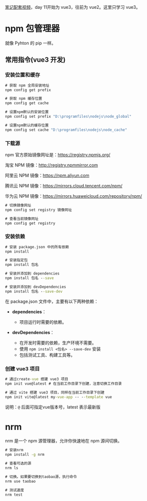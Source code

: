 [笔记配套视频](https://www.bilibili.com/video/BV1HV4y1a7n4/?p=3&share_source=copy_web&vd_source=5d1a88af6b151c4524e2e0393d9d7b02)，day 11开始为 vue3，往前为 vue2。这里只学习 vue3。

# npm 包管理器

就像 Pyhton 的 pip 一样。

## 常用指令(vue3 开发)

### 安装位置和缓存

```cmd
# 获取 npm 全局安装地址
npm config get prefix

# 获取 npm 缓存位置
npm config get cache

# 设置npm默认的安装位置
npm config set prefix "D:\programfiles\nodejs\node_global"

# 设置npm默认的缓存位置
npm config set cache "D:\programfiles\nodejs\node_cache"
```

### 下载源

npm 官方原始镜像网址是：https://registry.npmjs.org/

淘宝 NPM 镜像：http://registry.npmmirror.com

阿里云 NPM 镜像：https://npm.aliyun.com

腾讯云 NPM 镜像：https://mirrors.cloud.tencent.com/npm/

华为云 NPM 镜像：https://mirrors.huaweicloud.com/repository/npm/

```cmd
# 切换镜像网址
npm config set registry 镜像网址

# 查看当前镜像网址
npm config get registry
```

### 安装依赖

```cmd
# 安装 package.json 中的所有依赖
npm install

# 安装指定包
npm install 包名

# 安装并添加到 dependencies
npm install 包名 --save

# 安装并添加到 devDependencies
npm install 包名 --save-dev
```

在 package.json 文件中，主要有以下两种依赖：

- **dependencies**：
   - 项目运行时需要的依赖。

- **devDependencies**：
   - 在开发时需要的依赖，生产环境不需要。
   - 使用 `npm install <包名> --save-dev` 安装
   - 包括测试工具、构建工具等。

### 创建 vue3 项目

```cmd
# 通过create-vue 搭建 vue3 项目
npm init vue@latest # 在当前工作目录下创建，注意切换工作目录

# 通过 vite 搭建 vue3 项目，同样在当前工作目录下创建
npm init vite@latest my-vue-app -- --template vue
```

说明：`@` 后面可指定vue版本号，latest 表示最新版


# nrm
nrm 是一个 npm 源管理器，允许你快速地在 npm 源间切换。

```cmd
# 安装nrm
npm install -g nrm

# 查看可选的源
nrm ls

# 切换。如果要切换到taobao源，执行命令
nrm use taobao

# 测试速度
nrm test
```
